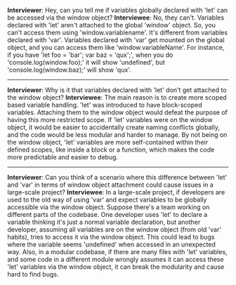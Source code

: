 **Interviewer**: Hey, can you tell me if variables globally declared with 'let' can be accessed via the window object?
**Interviewee**: No, they can't. Variables declared with 'let' aren't attached to the global 'window' object. So, you can't access them using 'window.variablename'. It's different from variables declared with 'var'. Variables declared with 'var' get mounted on the global object, and you can access them like 'window.variableName'. For instance, if you have 'let foo = 'bar'; var baz = 'qux';', when you do 'console.log(window.foo);' it will show 'undefined', but 'console.log(window.baz);' will show 'qux'.

------

**Interviewer**: Why is it that variables declared with 'let' don't get attached to the window object?
**Interviewee**: The main reason is to create more scoped based variable handling. 'let' was introduced to have block-scoped variables. Attaching them to the window object would defeat the purpose of having this more restricted scope. If 'let' variables were on the window object, it would be easier to accidentally create naming conflicts globally, and the code would be less modular and harder to manage. By not being on the window object, 'let' variables are more self-contained within their defined scopes, like inside a block or a function, which makes the code more predictable and easier to debug.

------

**Interviewer**: Can you think of a scenario where this difference between 'let' and 'var' in terms of window object attachment could cause issues in a large-scale project?
**Interviewee**: In a large-scale project, if developers are used to the old way of using 'var' and expect variables to be globally accessible via the window object. Suppose there's a team working on different parts of the codebase. One developer uses 'let' to declare a variable thinking it's just a normal variable declaration, but another developer, assuming all variables are on the window object (from old 'var' habits), tries to access it via the window object. This could lead to bugs where the variable seems 'undefined' when accessed in an unexpected way. Also, in a modular codebase, if there are many files with 'let' variables, and some code in a different module wrongly assumes it can access these 'let' variables via the window object, it can break the modularity and cause hard to find bugs.